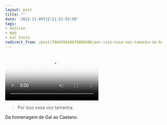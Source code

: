 ```yaml
---
layout: post
title: ""
date: '2022-11-09T12:11:21-03:00'
tags:
- músicas
- mpb
- Gal Costa
redirect_from: /post/700459548670066688/por-isso-essa-voz-tamanha-da-homenagem-de-gal-ao
---
```

<video controls="controls" autoplay="autoplay" muted="muted" poster="https://64.media.tumblr.com/tumblr_rl38qi94ah1zq7jcf_frame1.jpg"><source src="https://va.media.tumblr.com/tumblr_rl38qi94ah1zq7jcf.mp4" type="video/mp4"></source></video>

> Por isso essa voz tamanha.

Da homenagem de Gal ao Caetano.

